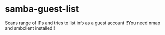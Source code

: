 # samba-guest-list
Scans range of IPs and tries to list info as a guest account
!!You need nmap and smbclient installed!!
